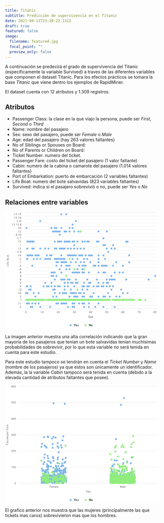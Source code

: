 ```yaml
---
title: Titanic
subtitle: Predicción de supervivencia en el Titanic
date: 2021-09-11T23:20:22.131Z
draft: true
featured: false
image:
  filename: featured.jpg
  focal_point: ""
  preview_only: false
---
```

A continuación se predecirá el grado de supervivencia del Titanic (específicamente la variable Survived) a traves de las diferentes variables que componen el dataset Titanic. Para los efectos prácticos se tomara la base *Titanic* que viene dentro los ejemplos de RapidMiner.

El dataset cuenta con 12 atributos y 1.309 registros.

## Atributos

* Passenger Class: la clase en la que viajo la persona, puede ser *First*, *Second* o *Third*
* Name: nombre del pasajero
* Sex: sexo del pasajero, puede ser *Female* o *Male*
* Age: edad del pasajero (hay 263 valores faltantes)
* No of Siblings or Spouses on Board: 
* No of Parents or Children on Board:
* Ticket Number: numero del ticket.
* Passenger Fare: costo del ticket del pasajero (1 valor faltante)
* Cabin: numero de la cabina o camarote del pasajero (1.014 valores faltantes)
* Port of Embarkation: puerto de embarcación (2 variables faltantes)
* Life Boat: numero del bote salvavidas (823 variables faltantes)
* Survived: indica si el pasajero sobrevivió o no, puede ser *Yes* o *No*

## Relaciones entre variables

![Life Boat vs Survived](lifeboat-survived.png "Life Boat vs Survived")

La imagen anterior muestra una alta correlación indicando que la gran mayoría de los pasajeros que tenían un bote salvavidas tenían muchísimas probabilidades de sobrevivir, por lo que esta variable no será tenida en cuenta para este estudio.

Para este estudio tampoco se tendrán en cuenta el *Ticket Number* y *Name* (nombre de los pasajeros) ya que estos son únicamente un identificador. Además, la la variable *Cabin* tampoco será tenida en cuenta (debido a la elevada cantidad de atributos faltantes que posee).



![Passanger Fare vs Sex](passengerfare-sex.png "Passanger Fare vs Sex")

El grafico anterior nos muestra que las mujeres (principalmente las que tickets mas caros) sobrevivieron mas que los hombres.